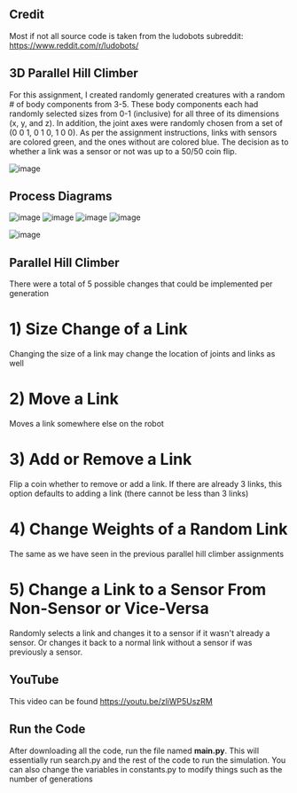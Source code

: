## Credit
Most if not all source code is taken from the ludobots subreddit: https://www.reddit.com/r/ludobots/

## 3D Parallel Hill Climber
For this assignment, I created randomly generated creatures with a random # of body components from 3-5. These body components each had randomly selected sizes from 0-1 (inclusive) for all three of its dimensions (x, y, and z). In addition, the joint axes were randomly chosen from a set of (0 0 1, 0 1 0, 1 0 0). As per the assignment instructions, links with sensors are colored green, and the ones without are colored blue. The decision as to whether a link was a sensor or not was up to a 50/50 coin flip. 

![image](https://media1.giphy.com/media/v1.Y2lkPTc5MGI3NjExNzM4MTEyNGRkNzY1ZjM2M2JhN2RkNzg3ZDk4N2U4Y2JkZjVkYTk5NiZjdD1n/X0BxQZVsnhE1xNoxgD/giphy.gif)

## Process Diagrams
![image](https://i.imgur.com/s5yTNch.png)
![image](https://i.imgur.com/j1hBYcD.png)
![image](https://i.imgur.com/j5GcmSO.png)
![image](https://i.imgur.com/WVQ18Xn.png)

![image](https://i.imgur.com/woX5Uhx.png)

## Parallel Hill Climber
There were a total of 5 possible changes that could be implemented per generation
# 1) Size Change of a Link
Changing the size of a link may change the location of joints and links as well

# 2) Move a Link
Moves a link somewhere else on the robot

# 3) Add or Remove a Link
Flip a coin whether to remove or add a link. If there are already 3 links, this option defaults to adding a link (there cannot be less than 3 links)

# 4) Change Weights of a Random Link
The same as we have seen in the previous parallel hill climber assignments

# 5) Change a Link to a Sensor From Non-Sensor or Vice-Versa
Randomly selects a link and changes it to a sensor if it wasn't already a sensor. Or changes it back to a normal link without a sensor if was previously a sensor.

## YouTube
This video can be found https://youtu.be/zliWP5UszRM

## Run the Code
After downloading all the code, run the file named **main.py**. This will essentially run search.py and the rest of the code to run the simulation. You can also change the variables in constants.py to modify things such as the number of generations 
